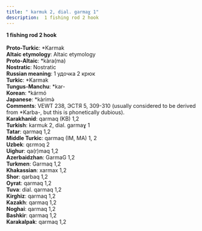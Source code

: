 ```yaml
---
title: " karmuk 2, dial. garmaɣ 1"
description:  1 fishing rod 2 hook
---
```

<strong> 1 fishing rod 2 hook</strong><br><br>
<strong>Proto-Turkic</strong>:  *Karmak<br>
<strong>Altaic etymology</strong>:  Altaic etymology<br>
<strong> Proto-Altaic</strong>:  *kàra(ma)<br>
<strong>Nostratic</strong>:  Nostratic<br>
<strong>Russian meaning</strong>:  1 удочка 2 крюк<br>
<strong>Turkic</strong>:  *Karmak<br>
<strong>Tungus-Manchu</strong>:  *kar-<br>
<strong>Korean</strong>:  *kármó<br>
<strong>Japanese</strong>:  *kàrimǝ̀<br>
<strong>Comments</strong>:  VEWT 238, ЭСТЯ 5, 309-310 (usually considered to be derived from *Karba-, but this is phonetically dubious).<br>
<strong>Karakhanid</strong>:  qarmaq (KB) 1,2<br>
<strong>Turkish</strong>:  karmuk 2, dial. garmaɣ 1<br>
<strong>Tatar</strong>:  qarmaq 1,2<br>
<strong>Middle Turkic</strong>:  qarmaq (IM, MA) 1, 2<br>
<strong>Uzbek</strong>:  qɛrmɔq 2<br>
<strong>Uighur</strong>:  qa(r)maq 1,2<br>
<strong>Azerbaidzhan</strong>:  GarmaG 1,2<br>
<strong>Turkmen</strong>:  Garmaq 1,2<br>
<strong>Khakassian</strong>:  xarmax 1,2<br>
<strong>Shor</strong>:  qarbaq 1,2<br>
<strong>Oyrat</strong>:  qarmaq 1,2<br>
<strong>Tuva</strong>:  dial. qarmaq 1,2<br>
<strong>Kirghiz</strong>:  qarmaq 1,2<br>
<strong>Kazakh</strong>:  qarmaq 1,2<br>
<strong>Noghai</strong>:  qarmaq 1,2<br>
<strong>Bashkir</strong>:  qarmaq 1,2<br>
<strong>Karakalpak</strong>:  qarmaq 1,2<br>


